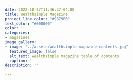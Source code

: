 ```yaml
---
date: 2022-10-27T11:46:37-04:00
title: Wealthsimple Magazine
project_line_color: "#9879B0"
text_color: "#000000"
color: ''
categories:
- magazines
image_gallery:
- image: "../assets/wealthsimple-magazine-contents.jpg"
  featured_image: false
  alt_text: wealthsimple magazine table of contents
  caption: ''
description: ''

---
```

